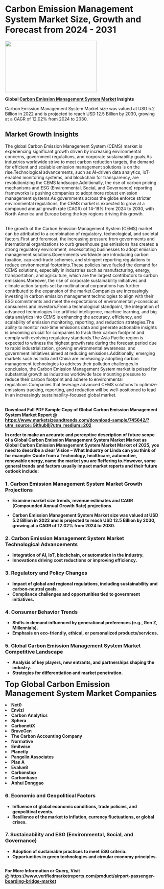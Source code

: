 <H1>Carbon Emission Management System Market Size, Growth and Forecast from 2024 - 2031</H1><img class="aligncenter size-medium wp-image-584254" src="https://thirdeyenews.in/wp-content/uploads/2024/09/Global-Market-Research-300x168.jpeg" alt="" width="300" height="168" /><p><strong>Global&nbsp;<a href="https://www.marketsizeandtrends.com/download-sample/745642/?utm_source=Github8j?utm_medium=202">Carbon Emission Management System Market</a> Insights</strong></p><p>Carbon Emission Management System Market size was valued at USD 5.2 Billion in 2022 and is projected to reach USD 12.5 Billion by 2030, growing at a CAGR of 12.02% from 2024 to 2030.</p><p><h2>Market Growth Insights</h2> <p>The global Carbon Emission Management System (CEMS) market is experiencing significant growth driven by increasing environmental concerns, government regulations, and corporate sustainability goals.As industries worldwide strive to meet carbon reduction targets, the demand for efficient and scalable emission management solutions is on the rise.Technological advancements, such as AI-driven data analytics, IoT-enabled monitoring systems, and blockchain for transparency, are revolutionizing the CEMS landscape.Additionally, the rise of carbon pricing mechanisms and ESG (Environmental, Social, and Governance) reporting frameworks is pushing companies to adopt more robust emission management systems.As governments across the globe enforce stricter environmental regulations, the CEMS market is expected to grow at a compound annual growth rate (CAGR) of 14-18% from 2024 to 2030, with North America and Europe being the key regions driving this growth.<br><br><b></b></p> <p>The growth of the Carbon Emission Management System (CEMS) market can be attributed to a combination of regulatory, technological, and societal factors.First and foremost, the increasing pressure from governments and international organizations to curb greenhouse gas emissions has created a strong regulatory environment, necessitating businesses to adopt emission management solutions.Governments worldwide are introducing carbon taxation, cap-and-trade schemes, and stringent reporting regulations to reduce environmental footprints.These policies have fueled the demand for CEMS solutions, especially in industries such as manufacturing, energy, transportation, and agriculture, which are the largest contributors to carbon emissions.Moreover, the rise of corporate sustainability initiatives and climate action targets set by multinational corporations has further contributed to the expansion of the market.Companies are increasingly investing in carbon emission management technologies to align with their ESG commitments and meet the expectations of environmentally-conscious consumers and investors.From a technological standpoint, the integration of advanced technologies like artificial intelligence, machine learning, and big data analytics into CEMS is enhancing the accuracy, efficiency, and scalability of emission monitoring, reporting, and reduction strategies.The ability to monitor real-time emissions data and generate actionable insights is becoming crucial for companies to track their carbon footprint and comply with evolving regulatory standards.The Asia Pacific region is expected to witness the highest growth rate during the forecast period due to rapid industrialization, growing environmental awareness, and government initiatives aimed at reducing emissions.Additionally, emerging markets such as India and China are increasingly adopting carbon management technologies to address their pollution challenges.In conclusion, the Carbon Emission Management System market is poised for substantial growth as industries worldwide face mounting pressure to reduce their carbon footprint and adhere to environmental regulations.Companies that leverage advanced CEMS solutions to optimize emissions tracking, reporting, and reduction will be well-positioned to lead in an increasingly sustainability-focused global market.<br><br><b></p><p><span class=""><strong>Download Full PDF Sample Copy of Global Carbon Emission Management System Market Report</strong> @ <a href="https://www.marketsizeandtrends.com/download-sample/745642/?utm_source=Github8j?utm_medium=202" target="_blank">https://www.marketsizeandtrends.com/download-sample/745642/?utm_source=Github8j?utm_medium=202</a></span></p><p>In order to make an accurate and perceptive description of future scope of a Global&nbsp;Carbon Emission Management System Market Market as Global&nbsp;Carbon Emission Management System Market Market of 2025, you need to describe a clear Vision &ndash; What Industry or Linda can you think of for example: Quote from a Technology, healthcare, automotive, renewable energy, name the market you are Reffering to.However, some general trends and factors usually impact market reports and their future outlook include:</p><h3>1.&nbsp;<strong>Carbon Emission Management System Market Growth Projections</strong></h3><ul><li>Examine market size trends, revenue estimates and CAGR (Compounded Annual Growth Rate) projections.</li><li><p>Carbon Emission Management System Market size was valued at USD 5.2 Billion in 2022 and is projected to reach USD 12.5 Billion by 2030, growing at a CAGR of 12.02% from 2024 to 2030.</p></li></ul><h3>2.&nbsp;<strong>Carbon Emission Management System Market Technological Advancements</strong></h3><ul><li>Integration of AI, IoT, blockchain, or automation in the industry.</li><li>Innovations driving cost reductions or improving efficiency.</li></ul><h3>3.&nbsp;<strong>Regulatory and Policy Changes</strong></h3><ul><li>Impact of global and regional regulations, including sustainability and carbon-neutral goals.</li><li>Compliance challenges and opportunities tied to government initiatives.</li></ul><h3>4.&nbsp;<strong>Consumer Behavior Trends</strong></h3><ul><li>Shifts in demand influenced by generational preferences (e.g., Gen Z, Millennials).</li><li>Emphasis on eco-friendly, ethical, or personalized products/services.</li></ul><h3>5.&nbsp;<strong>Global Carbon Emission Management System Market Competitive Landscape</strong></h3><ul><li>Analysis of key players, new entrants, and partnerships shaping the industry.</li><li>Strategies for differentiation and market penetration.</li></ul><p data-pm-slice="1 1 []"><span style="color: inherit; font-family: inherit; font-size: 25px;">Top Global Carbon Emission Management System Market Companies</span></p><div class="" data-test-id=""><p><li>Net0</li><li> Envizi</li><li> Carbon Analytics</li><li> Sphera</li><li> CarbonetiX</li><li> BraveGen</li><li> The Carbon Accounting Company</li><li> Normative</li><li> Emitwise</li><li> Planetly</li><li> Pangolin Associates</li><li> Plan A</li><li> Evalue8</li><li> Carbonstop</li><li> Carbonbase</li><li> Anhui Donggao</li></p></div><h3>6.&nbsp;<strong>Economic and Geopolitical Factors</strong></h3><ul><li>Influence of global economic conditions, trade policies, and geopolitical events.</li><li>Resilience of the market to inflation, currency fluctuations, or global crises.</li></ul><h3>7.&nbsp;<strong>Sustainability and ESG (Environmental, Social, and Governance)</strong></h3><ul><li>Adoption of sustainable practices to meet ESG criteria.</li><li>Opportunities in green technologies and circular economy principles.</li></ul><h2><strong style="font-size: 14px;">For More Information or Query, Visit @&nbsp;</strong><a style="background-color: #ffffff; font-size: 14px;" href="https://www.marketsizeandtrends.com/report/carbon-emission-management-system-market/" target="_blank">https://www.verifiedmarketreports.com/product/airport-passenger-boarding-bridge-market</a></h2>